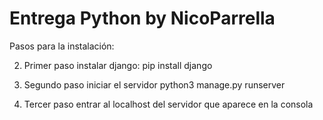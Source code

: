 # Entrega Python by NicoParrella

Pasos para la instalación: 

2. Primer paso instalar django: pip install django

3. Segundo paso iniciar el servidor python3 manage.py runserver

4. Tercer paso entrar al localhost del servidor que aparece en la consola
 
